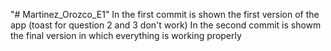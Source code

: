 "# Martinez_Orozco_E1" 
In the first commit is shown the first version of the app (toast for question 2 and 3 don't work)
In the second commit is showm the final version in which everything is working properly

